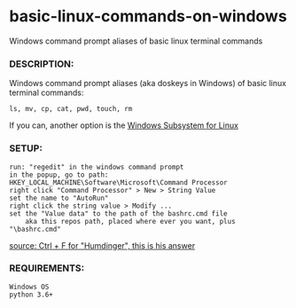 # basic-linux-commands-on-windows
Windows command prompt aliases of basic linux terminal commands



### DESCRIPTION:

Windows command prompt aliases (aka doskeys in Windows) of basic linux terminal commands:
```
ls, mv, cp, cat, pwd, touch, rm
```

If you can, another option is the [Windows Subsystem for Linux](https://www.laptopmag.com/articles/use-bash-shell-windows-10)

### SETUP:
```
run: "regedit" in the windows command prompt
in the popup, go to path: HKEY_LOCAL_MACHINE\Software\Microsoft\Command Processor
right click "Command Processor" > New > String Value
set the name to "AutoRun"
right click the string value > Modify ...
set the "Value data" to the path of the bashrc.cmd file
	aka this repos path, placed where ever you want, plus "\bashrc.cmd"
```
[source: Ctrl + F for "Humdinger", this is his answer](https://superuser.com/questions/144347/is-there-windows-equivalent-to-the-bashrc-file-in-linux)

### REQUIREMENTS:
```
Windows OS
python 3.6+
```
